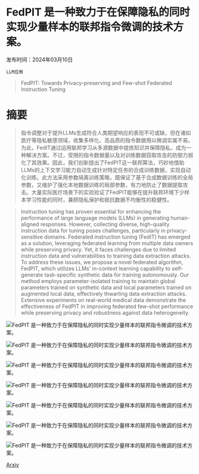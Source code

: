 # FedPIT 是一种致力于在保障隐私的同时实现少量样本的联邦指令微调的技术方案。

发布时间：2024年03月10日

`LLM应用`

> FedPIT: Towards Privacy-preserving and Few-shot Federated Instruction Tuning

# 摘要

> 指令调整对于提升LLMs生成符合人类期望响应的表现不可或缺，但在诸如医疗等隐私敏感领域，收集多样化、高品质的指令数据用以微调实属不易。为此，FedIT通过运用联邦学习从多源数据中提炼知识并保障隐私，成为一种解决方案。不过，受限的指令数据量以及对训练数据窃取攻击的防御力弱化了其效果。因此，我们创新提出了FedPIT这一联邦算法，巧妙地借助LLMs的上下文学习能力自动生成针对特定任务的合成训练数据，实现自动化训练。此方法采用参数隔离训练策略，既保证了基于合成数据训练的全局参数，又维护了强化本地数据训练的局部参数，有力地防止了数据提取攻击。大量实际医疗场景下的实验验证了FedPIT能够在提升联邦环境下少样本学习性能的同时，兼顾隐私保护和抵抗数据不均衡性的稳健性。

> Instruction tuning has proven essential for enhancing the performance of large language models (LLMs) in generating human-aligned responses. However, collecting diverse, high-quality instruction data for tuning poses challenges, particularly in privacy-sensitive domains. Federated instruction tuning (FedIT) has emerged as a solution, leveraging federated learning from multiple data owners while preserving privacy. Yet, it faces challenges due to limited instruction data and vulnerabilities to training data extraction attacks. To address these issues, we propose a novel federated algorithm, FedPIT, which utilizes LLMs' in-context learning capability to self-generate task-specific synthetic data for training autonomously. Our method employs parameter-isolated training to maintain global parameters trained on synthetic data and local parameters trained on augmented local data, effectively thwarting data extraction attacks. Extensive experiments on real-world medical data demonstrate the effectiveness of FedPIT in improving federated few-shot performance while preserving privacy and robustness against data heterogeneity.

![FedPIT 是一种致力于在保障隐私的同时实现少量样本的联邦指令微调的技术方案。](../../../paper_images/2403.06131/x1.png)

![FedPIT 是一种致力于在保障隐私的同时实现少量样本的联邦指令微调的技术方案。](../../../paper_images/2403.06131/x2.png)

![FedPIT 是一种致力于在保障隐私的同时实现少量样本的联邦指令微调的技术方案。](../../../paper_images/2403.06131/x3.png)

![FedPIT 是一种致力于在保障隐私的同时实现少量样本的联邦指令微调的技术方案。](../../../paper_images/2403.06131/x4.png)

![FedPIT 是一种致力于在保障隐私的同时实现少量样本的联邦指令微调的技术方案。](../../../paper_images/2403.06131/x5.png)

![FedPIT 是一种致力于在保障隐私的同时实现少量样本的联邦指令微调的技术方案。](../../../paper_images/2403.06131/x6.png)

![FedPIT 是一种致力于在保障隐私的同时实现少量样本的联邦指令微调的技术方案。](../../../paper_images/2403.06131/x7.png)

[Arxiv](https://arxiv.org/abs/2403.06131)